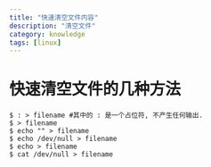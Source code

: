 ```yaml
---
title: "快速清空文件内容"
description: "清空文件"
category: knowledge
tags: [linux]
---
```


# 快速清空文件的几种方法

    $ : > filename #其中的 : 是一个占位符, 不产生任何输出.
    $ > filename
    $ echo "" > filename
    $ echo /dev/null > filename
    $ echo > filename
    $ cat /dev/null > filename

